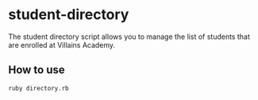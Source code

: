 # student-directory

The student directory script allows you to manage the list of students that are enrolled at Villains Academy.

## How to use

```shell
ruby directory.rb
```
